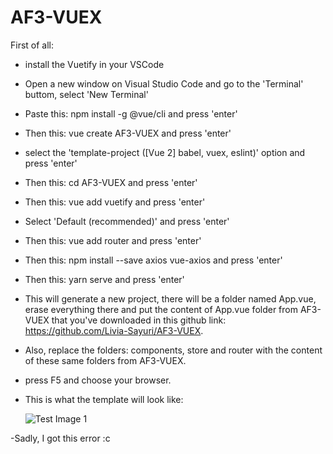 # AF3-VUEX

First of all: 
- install the Vuetify in your VSCode
- Open a new window on Visual Studio Code and go to the 'Terminal' buttom, select 'New Terminal'
- Paste this: npm install -g @vue/cli and press 'enter'
- Then this: vue create AF3-VUEX and press 'enter'
- select the 'template-project ([Vue 2] babel, vuex, eslint)' option and press 'enter'
- Then this: cd AF3-VUEX and press 'enter'
- Then this: vue add vuetify and press 'enter'
- Select 'Default (recommended)' and press 'enter'
- Then this: vue add router and press 'enter'
- Then this: npm install --save axios vue-axios and press 'enter'
- Then this: yarn serve and press 'enter'
- This will generate a new project, there will be a folder named App.vue, erase everything there and put the content of App.vue folder from AF3-VUEX that you've downloaded in this github link: https://github.com/Livia-Sayuri/AF3-VUEX.
- Also, replace the folders: components, store and router with the content of these same folders from AF3-VUEX.
-  press F5 and choose your browser.


- This is what the template will look like:


  ![Test Image 1](https://user-images.githubusercontent.com/69463877/144708385-0c1926fe-04b9-4cff-aff7-a37157ae1ee3.png)

-Sadly, I got this error :c
